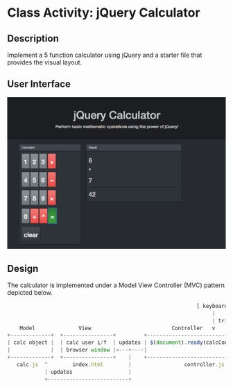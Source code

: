 # Class Activity: jQuery Calculator

## Description

Implement a 5 function calculator using jQuery and a starter file that provides the visual layout.

## User Interface

![alt tag](assets/images/calc.png)

## Design

The calculator is implemented under a Model View Controller (MVC)
pattern depicted below.

```javascript
                                                             [ keyboard ]
                                                                  |
                                                                  | triggers
    Model              View                          Controller   v
+-------------+  +----------------+         +-----------------------------------+
| calc object |  | calc user i/f  | updates | $(document).ready(calcController) |
|             |  | browser window |<---+----|                                   |
+-------------+  +----------------+    |    +-----------------------------------+
   calc.js  ^        index.html        |                 controller.js
            | updates                  |             
            +--------------------------+
```
